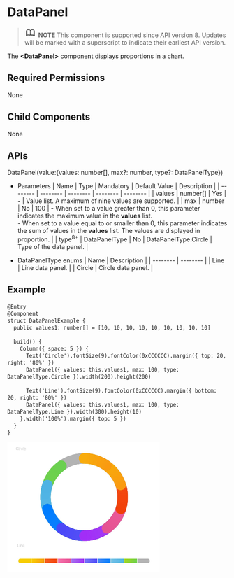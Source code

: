 # DataPanel


> ![icon-note.gif](public_sys-resources/icon-note.gif) **NOTE**
> This component is supported since API version 8. Updates will be marked with a superscript to indicate their earliest API version.


The **&lt;DataPanel&gt;** component displays proportions in a chart.


## Required Permissions

None


## Child Components

None


## APIs

DataPanel(value:{values: number[], max?: number, type?: DataPanelType})

- Parameters
    | Name | Type | Mandatory | Default Value | Description | 
  | -------- | -------- | -------- | -------- | -------- |
  | values | number[] | Yes | - | Value list. A maximum of nine values are supported. | 
  | max | number | No | 100 | - When set to a value greater than 0, this parameter indicates the maximum value in the **values** list.<br/>- When set to a value equal to or smaller than 0, this parameter indicates the sum of values in the **values** list. The values are displayed in proportion. | 
  | type<sup>8+</sup> | DataPanelType | No | DataPanelType.Circle | Type of the data panel. | 


- DataPanelType enums
    | Name | Description | 
  | -------- | -------- |
  | Line | Line data panel. | 
  | Circle | Circle data panel. |


## Example


```
@Entry
@Component
struct DataPanelExample {
  public values1: number[] = [10, 10, 10, 10, 10, 10, 10, 10, 10]

  build() {
    Column({ space: 5 }) {
      Text('Circle').fontSize(9).fontColor(0xCCCCCC).margin({ top: 20, right: '80%' })
      DataPanel({ values: this.values1, max: 100, type: DataPanelType.Circle }).width(200).height(200)

      Text('Line').fontSize(9).fontColor(0xCCCCCC).margin({ bottom: 20, right: '80%' })
      DataPanel({ values: this.values1, max: 100, type: DataPanelType.Line }).width(300).height(10)
    }.width('100%').margin({ top: 5 })
  }
}
```

![en-us_image_0000001211898476](figures/en-us_image_0000001211898476.jpg)
